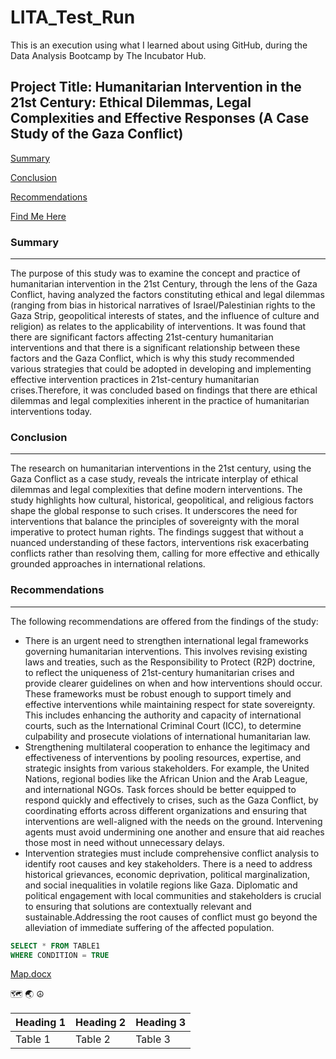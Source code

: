 # LITA_Test_Run
This is an execution using what I learned about using GitHub, during the Data Analysis Bootcamp by The Incubator Hub.

## Project Title: Humanitarian Intervention in the 21st Century: Ethical Dilemmas, Legal Complexities and Effective Responses (A Case Study of the Gaza Conflict)
[Summary](#summary)

[Conclusion](#conclusion)

[Recommendations](#recommendations)

[Find Me Here](https://www.linkedin.com/in/kayeneii)

### Summary
---
The purpose of this study was to examine the concept and practice of humanitarian intervention in the 21st Century, through the lens of the Gaza Conflict, having analyzed the factors constituting ethical and legal dilemmas (ranging from bias in historical narratives of Israel/Palestinian rights to the Gaza Strip, geopolitical interests of states, and the influence of culture and religion) as relates to the applicability of interventions.
It was found that there are significant factors affecting 21st-century humanitarian interventions and that there is a significant relationship between these factors and the Gaza Conflict, which is why this study recommended various strategies that could be adopted in developing and implementing effective intervention practices in 21st-century humanitarian crises.Therefore, it was concluded based on findings that there are ethical dilemmas and legal complexities inherent in the practice of humanitarian interventions today.

### Conclusion
---
The research on humanitarian interventions in the 21st century, using the Gaza Conflict as a case study, reveals the intricate interplay of ethical dilemmas and legal complexities that define modern interventions. The study highlights how cultural, historical, geopolitical, and religious factors shape the global response to such crises. It underscores the need for interventions that balance the principles of sovereignty with the moral imperative to protect human rights. The findings suggest that without a nuanced understanding of these factors, interventions risk exacerbating conflicts rather than resolving them, calling for more effective and ethically grounded approaches in international relations.

### Recommendations
---
The following recommendations are offered from the findings of the study:
- There is an urgent need to strengthen international legal frameworks governing humanitarian interventions. This involves revising existing laws and treaties, such as the Responsibility to Protect (R2P) doctrine, to reflect the uniqueness of 21st-century humanitarian crises and provide clearer guidelines on when and how interventions should occur. These frameworks must be robust enough to support timely and effective interventions while maintaining respect for state sovereignty. This includes enhancing the authority and capacity of international courts, such as the International Criminal Court (ICC), to determine culpability and prosecute violations of international humanitarian law.
- Strengthening multilateral cooperation to enhance the legitimacy and effectiveness of interventions by pooling resources, expertise, and strategic insights from various stakeholders. For example, the United Nations, regional bodies like the African Union and the Arab League, and international NGOs. Task forces should be better equipped to respond quickly and effectively to crises, such as the Gaza Conflict, by coordinating efforts across different organizations and ensuring that interventions are well-aligned with the needs on the ground. Intervening agents must avoid undermining one another and ensure that aid reaches those most in need without unnecessary delays.
- Intervention strategies must include comprehensive conflict analysis to identify root causes and key stakeholders. There is a need to address historical grievances, economic deprivation, political marginalization, and social inequalities in volatile regions like Gaza. Diplomatic and political engagement with local communities and stakeholders is crucial to ensuring that solutions are contextually relevant and sustainable.Addressing the root causes of conflict must go beyond the alleviation of immediate suffering of the affected population.


```SQL
SELECT * FROM TABLE1
WHERE CONDITION = TRUE
```

[Map.docx](https://github.com/user-attachments/files/17215528/Map.docx)

🗺️ 🌏 ☮️


|Heading 1|Heading 2|Heading 3|
|---------|---------|---------|
|Table 1|Table 2|Table 3|
